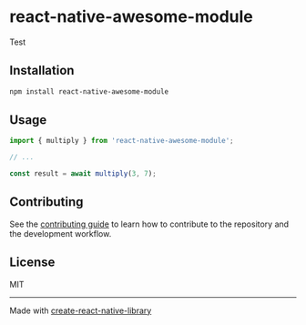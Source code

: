 # react-native-awesome-module

Test

## Installation

```sh
npm install react-native-awesome-module
```

## Usage


```js
import { multiply } from 'react-native-awesome-module';

// ...

const result = await multiply(3, 7);
```


## Contributing

See the [contributing guide](CONTRIBUTING.md) to learn how to contribute to the repository and the development workflow.

## License

MIT

---

Made with [create-react-native-library](https://github.com/callstack/react-native-builder-bob)
